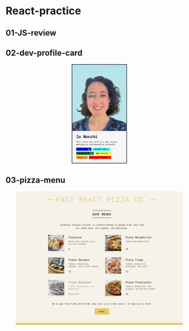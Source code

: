 # React-practice

## 01-JS-review

## 02-dev-profile-card

<p align="center">
<img width="150" alt="Juliana's dev profile card" src="02-dev-profile-card/public/img/dev-profile-card.png">
</p>

## 03-pizza-menu

<p align="center">
<img width="450" alt="Pizza place website with menu" src="03-pizza-menu/public/pizza-menu.png">
</p>
